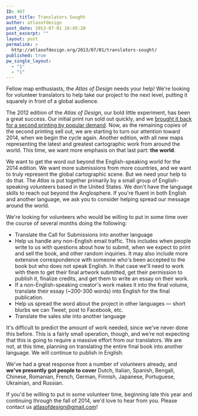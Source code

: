 ```yaml
---
ID: 407
post_title: Translators Sought
author: atlasofdesign
post_date: 2013-07-01 16:45:20
post_excerpt: ""
layout: post
permalink: >
  http://atlasofdesign.org/2013/07/01/translators-sought/
published: true
pw_single_layout:
  - "1"
  - "1"
---
```

Fellow map enthusiasts, the <em>Atlas of Design</em> needs your help! We're looking for volunteer translators to help take our project to the next level, putting it squarely in front of a global audience.

The 2012 edition of the <em>Atlas of Design</em>, our bold little experiment, has been a great success. Our initial print run sold out quickly, and we <a title="Back in Print" href="http://atlasofdesign.org/2013/04/23/back-in-print/">brought it back for a second printing by popular demand</a>. Now, as the remaining copies of the second printing sell out, we are starting to turn our attention toward 2014, when we begin the cycle again. Another edition, with all new maps representing the latest and greatest cartographic work from around the world. This time, we want more emphasis on that last part: <strong>the world</strong>.

We want to get the word out beyond the English-speaking world for the 2014 edition. We want more submissions from more countries, and we want to truly represent the global cartographic scene. But we need your help to do that. The <em>Atlas</em> is put together primarily by a small group of English-speaking volunteers based in the United States. We don't have the language skills to reach out beyond the Anglosphere. If you're fluent in both English and another language, we ask you to consider helping spread our message around the world.

We're looking for volunteers who would be willing to put in some time over the course of several months doing the following:
<ul>
	<li>Translate the Call for Submissions into another language</li>
	<li>Help us handle any non-English email traffic. This includes when people write to us with questions about how to submit, when we expect to print and sell the book, and other random inquiries. It may also include more extensive correspondence with someone who's been accepted to the book but who does not speak English. In that case we'll need to work with them to get their final artwork submitted, get their permission to publish it, finalize credits, and get them to write an essay on their work.</li>
	<li>If a non-English-speaking creator's work makes it into the final volume, translate their essay (~200-300 words) into English for the final publication.</li>
	<li>Help us spread the word about the project in other languages — short blurbs we can Tweet, post to Facebook, etc.</li>
	<li>Translate the sales site into another language</li>
</ul>
It's difficult to predict the amount of work needed, since we've never done this before. This is a fairly small operation, though, and we’re not expecting that this is going to require a massive effort from our translators. We are not, at this time, planning on translating the entire final book into another language. We will continue to publish in English.

We've had a great response from a number of volunteers already, and<strong> we've presently got people to cover</strong> Dutch, Italian, Spanish, Bengali, Chinese, Romanian, French, German, Finnish, Japanese, Portuguese, Ukrainian, and Russian.

If you'd be willing to put in some volunteer time, beginning late this year and continuing through the fall of 2014, we'd love to hear from you. Please contact us atlasofdesign@gmail.com!

&nbsp;